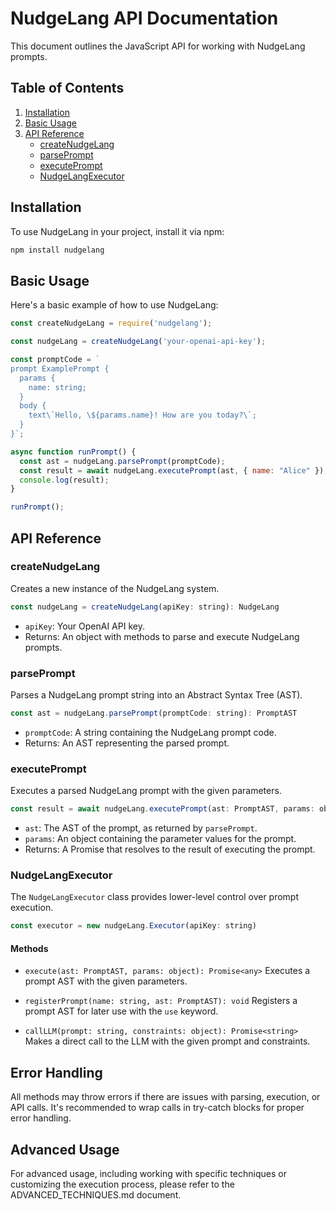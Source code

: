 # NudgeLang API Documentation

This document outlines the JavaScript API for working with NudgeLang prompts.

## Table of Contents

1. [Installation](#installation)
2. [Basic Usage](#basic-usage)
3. [API Reference](#api-reference)
   - [createNudgeLang](#createnudgelang)
   - [parsePrompt](#parseprompt)
   - [executePrompt](#executeprompt)
   - [NudgeLangExecutor](#nudgelangexecutor)

## Installation

To use NudgeLang in your project, install it via npm:

```bash
npm install nudgelang
```

## Basic Usage

Here's a basic example of how to use NudgeLang:

```javascript
const createNudgeLang = require('nudgelang');

const nudgeLang = createNudgeLang('your-openai-api-key');

const promptCode = `
prompt ExamplePrompt {
  params {
    name: string;
  }
  body {
    text\`Hello, \${params.name}! How are you today?\`;
  }
}`;

async function runPrompt() {
  const ast = nudgeLang.parsePrompt(promptCode);
  const result = await nudgeLang.executePrompt(ast, { name: "Alice" });
  console.log(result);
}

runPrompt();
```

## API Reference

### createNudgeLang

Creates a new instance of the NudgeLang system.

```javascript
const nudgeLang = createNudgeLang(apiKey: string): NudgeLang
```

- `apiKey`: Your OpenAI API key.
- Returns: An object with methods to parse and execute NudgeLang prompts.

### parsePrompt

Parses a NudgeLang prompt string into an Abstract Syntax Tree (AST).

```javascript
const ast = nudgeLang.parsePrompt(promptCode: string): PromptAST
```

- `promptCode`: A string containing the NudgeLang prompt code.
- Returns: An AST representing the parsed prompt.

### executePrompt

Executes a parsed NudgeLang prompt with the given parameters.

```javascript
const result = await nudgeLang.executePrompt(ast: PromptAST, params: object): Promise<any>
```

- `ast`: The AST of the prompt, as returned by `parsePrompt`.
- `params`: An object containing the parameter values for the prompt.
- Returns: A Promise that resolves to the result of executing the prompt.

### NudgeLangExecutor

The `NudgeLangExecutor` class provides lower-level control over prompt execution.

```javascript
const executor = new nudgeLang.Executor(apiKey: string)
```

#### Methods

- `execute(ast: PromptAST, params: object): Promise<any>`
  Executes a prompt AST with the given parameters.

- `registerPrompt(name: string, ast: PromptAST): void`
  Registers a prompt AST for later use with the `use` keyword.

- `callLLM(prompt: string, constraints: object): Promise<string>`
  Makes a direct call to the LLM with the given prompt and constraints.

## Error Handling

All methods may throw errors if there are issues with parsing, execution, or API calls. It's recommended to wrap calls in try-catch blocks for proper error handling.

## Advanced Usage

For advanced usage, including working with specific techniques or customizing the execution process, please refer to the ADVANCED_TECHNIQUES.md document.